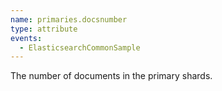 ```yaml
---
name: primaries.docsnumber
type: attribute
events:
  - ElasticsearchCommonSample
---
```


The number of documents in the primary shards.